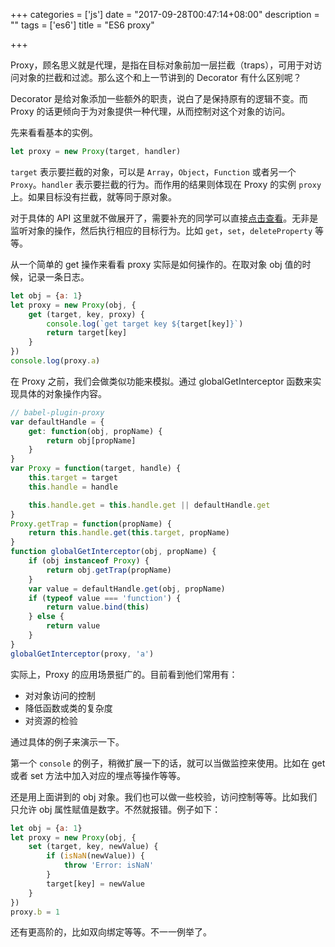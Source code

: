 +++
categories = ['js']
date = "2017-09-28T00:47:14+08:00"
description = ""
tags = ['es6']
title = "ES6 proxy"

+++

Proxy，顾名思义就是代理，是指在目标对象前加一层拦截（traps），可用于对访问对象的拦截和过滤。那么这个和上一节讲到的 Decorator 有什么区别呢？

Decorator 是给对象添加一些额外的职责，说白了是保持原有的逻辑不变。而 Proxy 的话更倾向于为对象提供一种代理，从而控制对这个对象的访问。

先来看看基本的实例。

```javascript
let proxy = new Proxy(target, handler)
```

`target` 表示要拦截的对象，可以是 `Array`，`Object`，`Function` 或者另一个 `Proxy`。`handler` 表示要拦截的行为。而作用的结果则体现在 Proxy 的实例 `proxy` 上。如果目标没有拦截，就等同于原对象。

对于具体的 API 这里就不做展开了，需要补充的同学可以直接[点击查看](https://developer.mozilla.org/en-US/docs/Web/JavaScript/Reference/Global_Objects/Proxy)。无非是监听对象的操作，然后执行相应的目标行为。比如 `get`，`set`，`deleteProperty` 等等。

从一个简单的 get 操作来看看 proxy 实际是如何操作的。在取对象 obj 值的时候，记录一条日志。

```javascript
let obj = {a: 1}
let proxy = new Proxy(obj, {
    get (target, key, proxy) {
        console.log(`get target key ${target[key]}`)
        return target[key]
    }
})
console.log(proxy.a)
```

在 Proxy 之前，我们会做类似功能来模拟。通过 globalGetInterceptor 函数来实现具体的对象操作内容。

```javascript
// babel-plugin-proxy
var defaultHandle = {
    get: function(obj, propName) {
        return obj[propName]
    }
}
var Proxy = function(target, handle) {
    this.target = target
    this.handle = handle

    this.handle.get = this.handle.get || defaultHandle.get
}
Proxy.getTrap = function(propName) {
    return this.handle.get(this.target, propName)
}
function globalGetInterceptor(obj, propName) {
    if (obj instanceof Proxy) {
        return obj.getTrap(propName)
    }
    var value = defaultHandle.get(obj, propName)
    if (typeof value === 'function') {
        return value.bind(this)
    } else {
        return value
    }
}
globalGetInterceptor(proxy, 'a')
```


实际上，Proxy 的应用场景挺广的。目前看到他们常用有：
* 对对象访问的控制
* 降低函数或类的复杂度
* 对资源的检验

通过具体的例子来演示一下。

第一个 `console` 的例子，稍微扩展一下的话，就可以当做监控来使用。比如在 get 或者 set 方法中加入对应的埋点等操作等等。

还是用上面讲到的 obj 对象。我们也可以做一些校验，访问控制等等。比如我们只允许 obj 属性赋值是数字。不然就报错。例子如下：

```javascript
let obj = {a: 1}
let proxy = new Proxy(obj, {
    set (target, key, newValue) {
        if (isNaN(newValue)) {
            throw 'Error: isNaN'
        }
        target[key] = newValue
    }
})
proxy.b = 1
```

还有更高阶的，比如双向绑定等等。不一一例举了。















